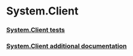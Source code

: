 # System.Client
### [System.Client tests](testref/system_client_tests.md)
### [System.Client additional documentation](testref/system_client_additional_documentation.md)
